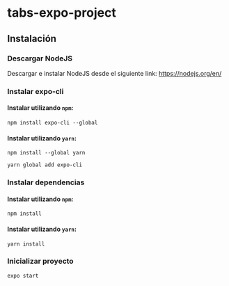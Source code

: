 # tabs-expo-project

## Instalación

### Descargar NodeJS

Descargar e instalar NodeJS desde el siguiente link: https://nodejs.org/en/


### Instalar expo-cli

#### Instalar utilizando `npm`:

```
npm install expo-cli --global
```

#### Instalar utilizando `yarn`:

```
npm install --global yarn

yarn global add expo-cli
```

### Instalar dependencias

#### Instalar utilizando `npm`:

```
npm install
```

#### Instalar utilizando `yarn`:

```
yarn install
```

### Inicializar proyecto

```
expo start
```
